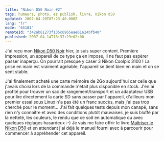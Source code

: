 ```yaml
---
title: "Nikon D50 Noir #2"
tags: humeurs, photo, ez publish, livre, nikon d50
updated: 2007-04-20T07:23:40.000Z
lang: "fr"
node: "65101"
remoteId: "342ab61273f135c6965eae61624bfb40"
published: 2007-04-14T18:37:29+02:00
---
```


J'ai reçu mon [Nikon D50 Noir](/post/nikon-d50-noir) hier, je suis super content. Première impression, un appareil de ce type ça en impose, il ne faut pas espèrer passer inaperçu. On pourrait presque y caser 3 Nikon Coolpix 3100 ! La prise en main est vraiment agréable, l'appareil se tient bien en main et on se sent stable.


J'ai finalement acheté une carte mémoire de 2Go aujourd'hui car celle que j'avais choisi lors de la commande n'était plus disponible en stock. J'en ai profité pour trouver un sac de rangement/transport et un adaptateur USB pour lire directement la carte SD sans passer par l'appareil, d'ailleurs mon premier essai sous Linux n'a pas été un franc succès, mais j'ai pas trop cherché pour le moment… J'ai fait quelques tests depuis mon canapé, sans rien n'y connaître et avec des conditions plutôt mauvaises, je suis bluffé par la netteté, les couleurs, le rendu que ce soit en automatique ou avec quelques réglages hasardeux :-) Je vais me faire offrir le livre [Maîtriser le Nikon D50](http://www.eyrolles.com/Audiovisuel/Livre/9782212672718/livre-maitriser-le-nikon-d50.php) et en attendant j'ai déjà le manuel fourni avec à parcourir pour commencer à appréhender cet appareil.
